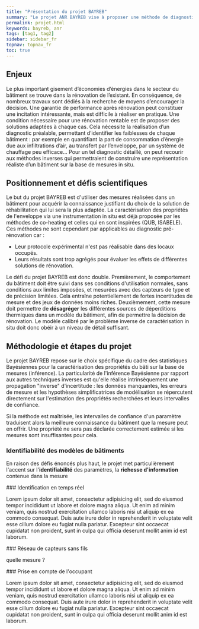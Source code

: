 ```yaml
---
title: "Présentation du projet BAYREB"
summary: "Le projet ANR BAYREB vise à proposer une méthode de diagnostic énergétique des bâtiments avant leur réhabilitation"
permalink: projet.html
keywords: bayreb, anr
tags: [tag1, tag2]
sidebar: sidebar_fr
topnav: topnav_fr
toc: true
---
```


## Enjeux

Le plus important gisement d’économies d’énergies dans le secteur du bâtiment se trouve dans
la rénovation de l’existant. En conséquence, de nombreux travaux sont dédiés à la recherche de
moyens d’encourager la décision. Une garantie de performance après rénovation peut constituer
une incitation intéressante, mais est difficile à réaliser en pratique. Une condition nécessaire
pour une rénovation rentable est de proposer des solutions adaptées à chaque cas. Cela
nécessite la réalisation d’un diagnostic préalable, permettant d’identifier les faiblesses de chaque
bâtiment : par exemple en quantifiant la part de consommation d’énergie due aux infiltrations
d’air, au transfert par l’enveloppe, par un système de chauffage peu efficace... Pour un tel
diagnostic détaillé, on peut recourir aux méthodes inverses qui permettraient de construire une
représentation réaliste d’un bâtiment sur la base de mesures in situ.

## Positionnement et défis scientifiques

Le but du projet BAYREB est d'utiliser des mesures réalisées dans un bâtiment pour acquérir la connaissance justifiant du choix de la solution de réhabilitation qui lui sera la plus adaptée. La caractérisation des propriétés de l'enveloppe via une instrumentation in situ est déjà proposée par les méthodes de co-heating et celles qui en sont inspirées (QUB, ISABELE). Ces méthodes ne sont cependant par applicables au diagnostic pré-rénovation car :

* Leur protocole expérimental n'est pas réalisable dans des locaux occupés.
* Leurs résultats sont trop agrégés pour évaluer les effets de différentes solutions de rénovation.

Le défi du projet BAYREB est donc double. Premièrement, le comportement du bâtiment doit être suivi dans ses conditions d'utilisation normales, sans conditions aux limites imposées, et mesurées avec des capteurs de type et de précision limitées. Cela entraîne potentiellement de fortes incertitudes de mesure et des jeux de données moins riches. Deuxièmement, cette mesure doit permettre de **désagréger** les différentes sources de déperditions thermiques dans un modèle du bâtiment, afin de permettre la décision de rénovation. Le modèle calibré par le problème inverse de caractérisation in situ doit donc obéir à un niveau de détail suffisant.

## Méthodologie et étapes du projet

Le projet BAYREB repose sur le choix spécifique du cadre des statistiques Bayésiennes pour la caractérisation des propriétés du bâti sur la base de mesures (inférence). La particularité de l'inférence Bayésienne par rapport aux autres techniques inverses est qu'elle réalise intrinsèquement une propagation "inverse" d'incertitude : les données manquantes, les erreurs de mesure et les hypothèses simplificatrices de modélisation se répercutent directement sur l'estimation des propriétés recherchées et leurs intervalles de confiance.

Si la méthode est maîtrisée, les intervalles de confiance d'un paramètre traduisent alors la meilleure connaissance du bâtiment que la mesure peut en offrir. Une propriété ne sera pas déclarée correctement estimée si les mesures sont insuffisantes pour cela.

### Identifiabilité des modèles de bâtiments

En raison des défis énoncés plus haut, le projet met particulièrement l'accent sur l'**identifiabilité** des paramètres, la **richesse d'information** contenue dans la mesure

### Identification en temps réel

Lorem ipsum dolor sit amet, consectetur adipisicing elit, sed do eiusmod tempor incididunt ut labore et dolore magna aliqua. Ut enim ad minim veniam, quis nostrud exercitation ullamco laboris nisi ut aliquip ex ea commodo consequat. Duis aute irure dolor in reprehenderit in voluptate velit esse cillum dolore eu fugiat nulla pariatur. Excepteur sint occaecat cupidatat non proident, sunt in culpa qui officia deserunt mollit anim id est laborum.

### Réseau de capteurs sans fils

quelle mesure ?

### Prise en compte de l'occupant

Lorem ipsum dolor sit amet, consectetur adipisicing elit, sed do eiusmod tempor incididunt ut labore et dolore magna aliqua. Ut enim ad minim veniam, quis nostrud exercitation ullamco laboris nisi ut aliquip ex ea commodo consequat. Duis aute irure dolor in reprehenderit in voluptate velit esse cillum dolore eu fugiat nulla pariatur. Excepteur sint occaecat cupidatat non proident, sunt in culpa qui officia deserunt mollit anim id est laborum.
